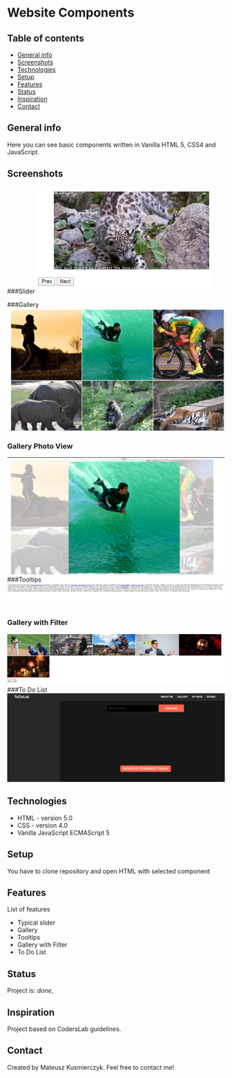 # Website Components

## Table of contents
* [General info](#general-info)
* [Screenshots](#screenshots)
* [Technologies](#technologies)
* [Setup](#setup)
* [Features](#features)
* [Status](#status)
* [Inspiration](#inspiration)
* [Contact](#contact)

## General info
Here you can see basic components written in Vanilla HTML 5, CSS4 and JavaScript. 

## Screenshots
###Slider
![Slider](./images/slider.png)

###Gallery
![ Gallery ](./images/gallery.png)
### Gallery Photo View
![ Plans ](./images/gallery-photo.png)
###Tooltips
![ Tooltips](./images/tooltip.png)
### Gallery with Filter
![ Tooltips ](./images/gallery-with-filter.png)
###To Do List
![ To Do List](./images/to-do-list.png)

## Technologies
* HTML - version 5.0
* CSS - version 4.0
* Vanilla JavaScript ECMAScript 5

## Setup
You have to clone repository and open HTML with selected component

## Features
List of features 
* Typical slider
* Gallery
* Tooltips
* Gallery with Filter
* To Do List

## Status
Project is: _done_, 

## Inspiration
Project based on CodersLab guidelines. 

## Contact
Created by Mateusz Kusmierczyk. Feel free to contact me!


